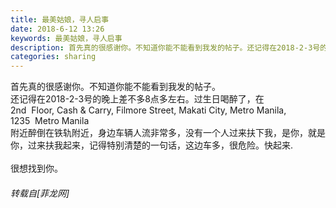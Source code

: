 ```yaml
---
title: 最美姑娘，寻人启事
date: 2018-6-12 13:26
keywords: 最美姑娘，寻人启事
description: 首先真的很感谢你。不知道你能不能看到我发的帖子。还记得在2018-2-3号的晚上差不多8点多左右。过生日喝醉了，在2nd  Floor, Cash & Carry, Filmore Street, Makati City, Metro Manila, 1235  Metro Manila附近醉倒在铁轨附近，身边车辆人流非常多，没有一个人过来扶下我，是你，就是你，过来扶我起来，记得特别清楚的一句话，这边车多，很危险。快起来.很想找到你。
categories: sharing
---
```

<td class="t_f" id="postmessage_1413609">

首先真的很感谢你。不知道你能不能看到我发的帖子。<br/>
还记得在2018-2-3号的晚上差不多8点多左右。过生日喝醉了，在<br/>
2nd  Floor, Cash &amp; Carry, Filmore Street, Makati City, Metro Manila, 1235  Metro Manila<br/>
附近醉倒在铁轨附近，身边车辆人流非常多，没有一个人过来扶下我，是你，就是你，过来扶我起来，记得特别清楚的一句话，这边车多，很危险。快起来.<br/>
<br/>
很想找到你。</td>
###### 转载自[菲龙网]
